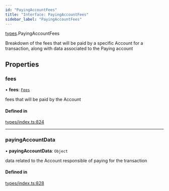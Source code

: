 ```yaml
---
id: "PayingAccountFees"
title: "Interface: PayingAccountFees"
sidebar_label: "PayingAccountFees"
---
```


[types](../../../modules/Types/Types.md).PayingAccountFees

Breakdown of the fees that will be paid by a specific Account for a transaction, along
  with data associated to the Paying account

## Properties

### fees

• **fees**: [`Fees`](../Fees/Fees.md)

fees that will be paid by the Account

#### Defined in

[types/index.ts:824](https://github.com/PolymeshAssociation/polymesh-sdk/blob/95e180d28/src/types/index.ts#L824)

___

### payingAccountData

• **payingAccountData**: `Object`

data related to the Account responsible of paying for the transaction

#### Defined in

[types/index.ts:828](https://github.com/PolymeshAssociation/polymesh-sdk/blob/95e180d28/src/types/index.ts#L828)
